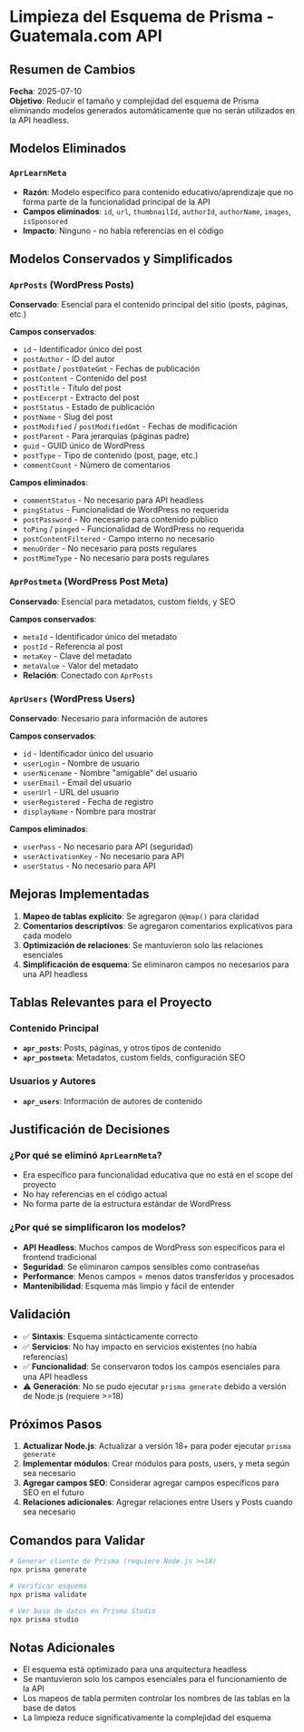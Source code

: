 # Limpieza del Esquema de Prisma - Guatemala.com API

## Resumen de Cambios

**Fecha**: 2025-07-10  
**Objetivo**: Reducir el tamaño y complejidad del esquema de Prisma eliminando modelos generados automáticamente que no serán utilizados en la API headless.

## Modelos Eliminados

### `AprLearnMeta`
- **Razón**: Modelo específico para contenido educativo/aprendizaje que no forma parte de la funcionalidad principal de la API
- **Campos eliminados**: `id`, `url`, `thumbnailId`, `authorId`, `authorName`, `images`, `isSponsored`
- **Impacto**: Ninguno - no había referencias en el código

## Modelos Conservados y Simplificados

### `AprPosts` (WordPress Posts)
**Conservado**: Esencial para el contenido principal del sitio (posts, páginas, etc.)

**Campos conservados**:
- `id` - Identificador único del post
- `postAuthor` - ID del autor
- `postDate` / `postDateGmt` - Fechas de publicación
- `postContent` - Contenido del post
- `postTitle` - Título del post
- `postExcerpt` - Extracto del post
- `postStatus` - Estado de publicación
- `postName` - Slug del post
- `postModified` / `postModifiedGmt` - Fechas de modificación
- `postParent` - Para jerarquías (páginas padre)
- `guid` - GUID único de WordPress
- `postType` - Tipo de contenido (post, page, etc.)
- `commentCount` - Número de comentarios

**Campos eliminados**:
- `commentStatus` - No necesario para API headless
- `pingStatus` - Funcionalidad de WordPress no requerida
- `postPassword` - No necesario para contenido público
- `toPing` / `pinged` - Funcionalidad de WordPress no requerida
- `postContentFiltered` - Campo interno no necesario
- `menuOrder` - No necesario para posts regulares
- `postMimeType` - No necesario para posts regulares

### `AprPostmeta` (WordPress Post Meta)
**Conservado**: Esencial para metadatos, custom fields, y SEO

**Campos conservados**:
- `metaId` - Identificador único del metadato
- `postId` - Referencia al post
- `metaKey` - Clave del metadato
- `metaValue` - Valor del metadato
- **Relación**: Conectado con `AprPosts`

### `AprUsers` (WordPress Users)
**Conservado**: Necesario para información de autores

**Campos conservados**:
- `id` - Identificador único del usuario
- `userLogin` - Nombre de usuario
- `userNicename` - Nombre "amigable" del usuario
- `userEmail` - Email del usuario
- `userUrl` - URL del usuario
- `userRegistered` - Fecha de registro
- `displayName` - Nombre para mostrar

**Campos eliminados**:
- `userPass` - No necesario para API (seguridad)
- `userActivationKey` - No necesario para API
- `userStatus` - No necesario para API

## Mejoras Implementadas

1. **Mapeo de tablas explícito**: Se agregaron `@@map()` para claridad
2. **Comentarios descriptivos**: Se agregaron comentarios explicativos para cada modelo
3. **Optimización de relaciones**: Se mantuvieron solo las relaciones esenciales
4. **Simplificación de esquema**: Se eliminaron campos no necesarios para una API headless

## Tablas Relevantes para el Proyecto

### Contenido Principal
- **`apr_posts`**: Posts, páginas, y otros tipos de contenido
- **`apr_postmeta`**: Metadatos, custom fields, configuración SEO

### Usuarios y Autores
- **`apr_users`**: Información de autores de contenido

## Justificación de Decisiones

### ¿Por qué se eliminó `AprLearnMeta`?
- Era específico para funcionalidad educativa que no está en el scope del proyecto
- No hay referencias en el código actual
- No forma parte de la estructura estándar de WordPress

### ¿Por qué se simplificaron los modelos?
- **API Headless**: Muchos campos de WordPress son específicos para el frontend tradicional
- **Seguridad**: Se eliminaron campos sensibles como contraseñas
- **Performance**: Menos campos = menos datos transferidos y procesados
- **Mantenibilidad**: Esquema más limpio y fácil de entender

## Validación

- ✅ **Sintaxis**: Esquema sintácticamente correcto
- ✅ **Servicios**: No hay impacto en servicios existentes (no había referencias)
- ✅ **Funcionalidad**: Se conservaron todos los campos esenciales para una API headless
- ⚠️ **Generación**: No se pudo ejecutar `prisma generate` debido a versión de Node.js (requiere >=18)

## Próximos Pasos

1. **Actualizar Node.js**: Actualizar a versión 18+ para poder ejecutar `prisma generate`
2. **Implementar módulos**: Crear módulos para posts, users, y meta según sea necesario
3. **Agregar campos SEO**: Considerar agregar campos específicos para SEO en el futuro
4. **Relaciones adicionales**: Agregar relaciones entre Users y Posts cuando sea necesario

## Comandos para Validar

```bash
# Generar cliente de Prisma (requiere Node.js >=18)
npx prisma generate

# Verificar esquema
npx prisma validate

# Ver base de datos en Prisma Studio
npx prisma studio
```

## Notas Adicionales

- El esquema está optimizado para una arquitectura headless
- Se mantuvieron solo los campos esenciales para el funcionamiento de la API
- Los mapeos de tabla permiten controlar los nombres de las tablas en la base de datos
- La limpieza reduce significativamente la complejidad del esquema 